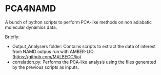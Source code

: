 # PCA4NAMD
A bunch of python scripts to perform PCA-like methods on non adiabatic molecular dynamics data.

Briefly:

- Output_Analysers folder: Contains scripts to extract the data of interest from NAMD outpus run with AMBER-LIO (https://github.com/MALBECC/lio).
- correlation.py: Performs the PCA-like analysis using the files generated by the previous scripts as inputs.

